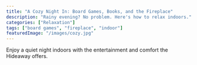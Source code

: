 ```yaml
---
title: "A Cozy Night In: Board Games, Books, and the Fireplace"
description: "Rainy evening? No problem. Here's how to relax indoors."
categories: ["Relaxation"]
tags: ["board games", "fireplace", "indoor"]
featuredImage: "/images/cozy.jpg"
---
```


Enjoy a quiet night indoors with the entertainment and comfort the Hideaway offers. 